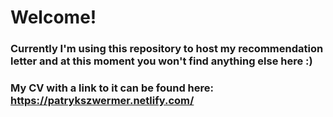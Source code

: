 # Welcome! 

### Currently I'm using this repository to host my recommendation letter and at this moment you won't find anything else here :)

### My CV with a link to it can be found here: https://patrykszwermer.netlify.com/
